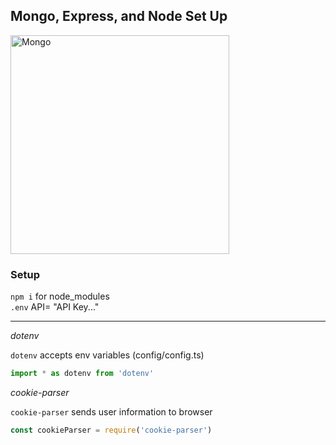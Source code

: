 ## Mongo, Express, and Node Set Up

<img src="https://plus.unsplash.com/premium_photo-1658506952924-d3ebaeca8139?ixlib=rb-1.2.1&ixid=MnwxMjA3fDB8MHxwaG90by1wYWdlfHx8fGVufDB8fHx8&auto=format&fit=crop&w=1180&q=80" alt="Mongo" width="350" />

### Setup

`npm i` for node_modules
<br />
`.env` API= "API Key..."
***

_dotenv_

`dotenv` accepts env variables
(config/config.ts)

```JavaScript
import * as dotenv from 'dotenv'
```

_cookie-parser_

`cookie-parser` sends user information to browser

```JavaScript
const cookieParser = require('cookie-parser')
```
